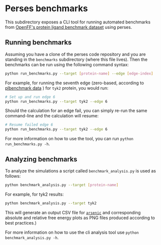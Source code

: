 # Perses benchmarks

This subdirectory exposes a CLI tool for running automated benchmarks from
[OpenFF's protein ligand benchmark dataset](https://github.com/openforcefield/protein-ligand-benchmark) using perses.

## Running benchmarks

Assuming you have a clone of the perses code repository and you are standing in the `benchmarks` subdirectory
(where this file lives). Then the benchmarks can be run using the following command syntax:
```bash
python run_benchmarks.py --target [protein-name] --edge [edge-index]
```

For example, for running the seventh edge (zero-based, according to [plbenchmark data](https://github.com/openforcefield/protein-ligand-benchmark) )
for `tyk2` protein, you would run:
```bash
# Set up and run edge 6
python run_benchmarks.py --target tyk2 --edge 6
```
Should the calculation for an edge fail, you can simply re-run the same command-line and the calculation will resume:
```bash
# Resume failed edge 6
python run_benchmarks.py --target tyk2 --edge 6
```
For more information on how to use the tool, you can run `python run_benchmarks.py -h`.

## Analyzing benchmarks

To analyze the simulations a script called `benchmark_analysis.py` is used as follows:
```bash
python benchmark_analysis.py --target [protein-name]
```

For example, for tyk2 results:
```bash
python benchmark_analysis.py --target tyk2
```
This will generate an output CSV file for [`arsenic`](https://github.com/openforcefield/arsenic) and corresponding absolute and relative free energy plots as PNG files produced according to best practices.)

For more information on how to use the cli analysis tool use `python benchmark_analysis.py -h`.
